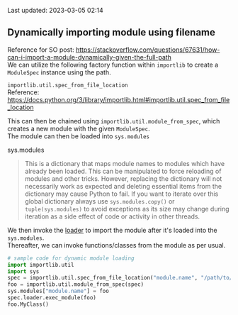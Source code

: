 Last updated: 2023-03-05 02:14

## Dynamically importing module using filename

Reference for SO post: https://stackoverflow.com/questions/67631/how-can-i-import-a-module-dynamically-given-the-full-path  
We can utilize the following factory function within `importlib` to create a `ModuleSpec` instance using the path.  

`importlib.util.spec_from_file_location`  
Reference: https://docs.python.org/3/library/importlib.html#importlib.util.spec_from_file_location  

This can then be chained using `importlib.util.module_from_spec`, which creates a new module with the given `ModuleSpec`.  
The module can then be loaded into `sys.modules`  

sys.modules[](https://docs.python.org/3/library/sys.html#sys.modules "Permalink to this definition")
> This is a dictionary that maps module names to modules which have already been loaded. This can be manipulated to force reloading of modules and other tricks. However, replacing the dictionary will not necessarily work as expected and deleting essential items from the dictionary may cause Python to fail. If you want to iterate over this global dictionary always use `sys.modules.copy()` or `tuple(sys.modules)` to avoid exceptions as its size may change during iteration as a side effect of code or activity in other threads.

We then invoke the [loader](https://docs.python.org/3/glossary.html#term-loader) to import the module after it's loaded into the `sys.modules`.  
Thereafter, we can invoke functions/classes from the module as per usual.  

```python
# sample code for dynamic module loading
import importlib.util
import sys
spec = importlib.util.spec_from_file_location("module.name", "/path/to/file.py")
foo = importlib.util.module_from_spec(spec)
sys.modules["module.name"] = foo
spec.loader.exec_module(foo)
foo.MyClass()
```

